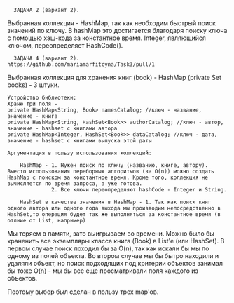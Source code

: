       ЗАДАЧА 2 (вариант 2).
Выбранная коллекция - HashMap, так как необходим быстрый поиск значений по ключу.
В hashMap это достигается благодаря поиску ключа с помощью хэш-кода за константное время. Integer, являющийся ключом, переопределяет HashCode().

      ЗАДАЧА 4 (вариант 2).    https://github.com/mariamarfitcyna/Task3/pull/1
Выбранная коллекция для хранения книг (book) - HashMap (private Set<Book> books) - 3 штуки.

    Устройство библиотеки:
    Храню три поля - 
    private HashMap<String, Book> namesCatalog; //ключ - название, значение - книга
    private HashMap<String, HashSet<Book>> authorCatalog; //ключ - автор, значение - hashset с книгами автора
    private HashMap<Integer, HashSet<Book>> dataCatalog; //ключ - дата, значение - hashset с книгами выпуска этой даты
    
    Аргументация в пользу использования коллекций:
    
        HashMap - 1. Нужен поиск по ключу (названию, книге, автору). Вместо использования переборных алгоритмов (за O(n)) можно создать HashMap с поиском за константное время. Кроме того, коллекция не вычисляется по время запроса, а уже готова.
                  2. Все ключи переопределяют hashCode - Integer и String.
                  
        HashSet в качестве значения в HashMap - 1. Так как поиск книг одного автора или одного года выхода мы производим непосредственно в HashSet,то операция будет так же выполняться за константное время (в отлиие от List, например)
        
Мы теряем в памяти, зато выигрываем во времени. Можно было бы храненить все экземпляры класса книга (Book) в List'e (или HashSet).
В первом случае поиск походил бы за O(n), так как искали бы мы по одному из полей объекта.
Во втором случае мы бы бытро находили и удаляли объект, но поиск подходящих под критерии объектов занимал бы тоже O(n) - мы бы все еще просматривали поля каждого из объектов.

Поэтому выбор был сделан в пользу трех map'ов.
